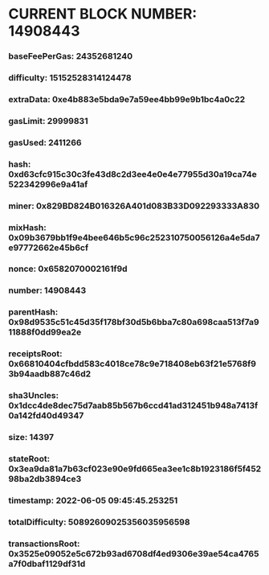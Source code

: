 # CURRENT BLOCK NUMBER: 14908443

### baseFeePerGas: 24352681240
### difficulty: 15152528314124478
### extraData: 0xe4b883e5bda9e7a59ee4bb99e9b1bc4a0c22
### gasLimit: 29999831
### gasUsed: 2411266
### hash: 0xd63cfc915c30c3fe43d8c2d3ee4e0e4e77955d30a19ca74e522342996e9a41af
### miner: 0x829BD824B016326A401d083B33D092293333A830
### mixHash: 0x09b3679bb1f9e4bee646b5c96c252310750056126a4e5da7e97772662e45b6cf
### nonce: 0x6582070002161f9d
### number: 14908443
### parentHash: 0x98d9535c51c45d35f178bf30d5b6bba7c80a698caa513f7a911888f0dd99ea2e
### receiptsRoot: 0x66810404cfbdd583c4018ce78c9e718408eb63f21e5768f93b94aadb887c46d2
### sha3Uncles: 0x1dcc4de8dec75d7aab85b567b6ccd41ad312451b948a7413f0a142fd40d49347
### size: 14397
### stateRoot: 0x3ea9da81a7b63cf023e90e9fd665ea3ee1c8b1923186f5f45298ba2db3894ce3
### timestamp: 2022-06-05 09:45:45.253251
### totalDifficulty: 50892609025356035956598
### transactionsRoot: 0x3525e09052e5c672b93ad6708df4ed9306e39ae54ca4765a7f0dbaf1129df31d
